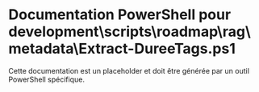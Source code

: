 # Documentation PowerShell pour development\scripts\roadmap\rag\metadata\Extract-DureeTags.ps1

Cette documentation est un placeholder et doit être générée par un outil PowerShell spécifique.
